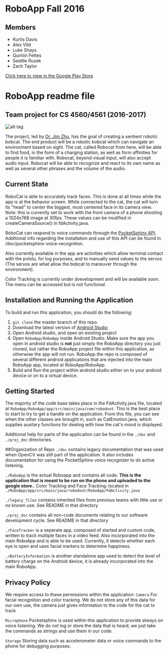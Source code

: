 # RoboApp Fall 2016
## Members
* Kurtis Davis
* Alex Vild
* Luke Shays
* Quintin Fettes
* Seattle Ruzek
* Zach Taylor


[Click here to view in the Google Play Store](https://play.google.com/store/apps/details?id=com.robodoot.dr.facetracktest)


# RoboApp readme file
## Team project for CS 4560/4561 (2016-2017)

![alt tag](https://scan.coverity.com/projects/8169/badge.svg?flat=1)

The project, led by <a href="https://www.ohio.edu/engineering/about/people/profiles.cfm?profile=zhuj">Dr. Jim Zhu</a>, has the goal of creating a sentient robotic bobcat.
The end product will be a robotic bobcat which can navigate an environment based on sight.  The cat, called Robocat from here, will be able to find food, in the form of a charging station, as well as form affinities for people it is familiar with.  Robocat, beyond visual input, will also  accept audio input.  Robocat will be able to recognize and react to  its own name as well as several other phrases and the volume of the audio.

## Current State
RoboCat is able to accurately track faces. This is done at all times while the app is at the behavior screen.
While connected to the cat, the cat will turn its "head" to center the biggest, most centered face
in its camera view. Note: this is currently set to work with the front camera of a phone shooting
a 1024x768 image at 30fps. These values can be modified in createCameraSource() in fdActivity.java.

RoboCat can respond to voice commands through the [PocketSphinx API](https://github.com/cmusphinx/pocketsphinx). Additional info regarding the installation and use of this API can be found in /doc/pocketsphinx-voice-recognition.

Also currently available in the app are activities which allow terminal contact with the pololu, for log purposes, and to manually send values to the servos (The servos are what allow the bobcat to maneuver through the environment).

Color Tracking is currently under dvevelopment and will be available soon. The menu can be accessed but is not functional.

## Installation and Running the Application
To build and run this application, you should do the following:
1. `git clone` the master branch of this repo.
2. Download the latest version of [Android Studio](https://developer.android.com/studio/index.html)
3. Open Android studio, and open an existing project
4. Open `RoboApp/RoboApp` inside Android Studio. Make sure the app you open in android studio is **not** just simply the RoboApp directory you just cloned, but rather the RoboApp project file within this application, as otherwise the app will not run. RoboApp the repo is composed of several different android applications that are injected into the main RoboApp app, located at RoboApp/RoboApp.
5. Build and Run the project within android studio either on to your android device or on to a virtual device.

## Getting Started
The majority of the code base takes place in the FdActivity.java file, located at `RoboApp/RoboApp/app/src/main/java/com/robodoot`. This is the best place to start to try to get a handle on the application. From this file, you can see when the other classes are brought in, such as CatEmotion.java, which supplies auxilary functions for dealing with how the cat's mood is displayed.

Additional help for parts of the application can be found in the `./doc` and `./proj_doc` directories.

##Organization of Repo
`./doc` contains legacy documentation that was used when OpenCV was still part of the application. It also includes documentation for using the PocketSphinx voice recognizer to do active listening.

`./RoboApp` is the actual Roboapp and contains all code. **This is the application that is meant to be run on the phone and uploaded to the google store.**.
Color Tracking and Face Tracking: located in `./RoboApp/app/src/main/java/robodoot/RoboApp/FdActivity.java`

`./legacy_files` contains inherited files from previous teams with little use or no known use. See README in that directory

`./proj_doc` contains all non-code documents relating to our software development cycle. See README in that directory

`./FaceTracker` is a seperate app, composed of started and custom code, written to track multiple faces in a video feed. Also incorporated into the main RoboApp and is able to be used. Currently, it detects whether each eye is open and uses facial markers to determine happiness.

`./BatteryInformation` is another standalone app used to detect the level of battery charge on the Android device, it is already incorporated into the main RoboApp.

## Privacy Policy
We require access to these permissions within the application:
`Camera` For facial recognition and color tracking. We do not store any of this data for our own use, the camera just gives information to the code for the cat to track

`Microphone` Pocketsphinx is used within this application to provide always on voice listening. We do not log or store the data that is heard, we just take the commands as strings and use them in our code.

`Storage` Storing data such as accelerometer data or voice commands to the phone for debugging purposes.
